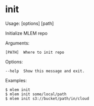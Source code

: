 # init

Usage: [options] [path]

Initialize MLEM repo

Arguments:

    [PATH]  Where to init repo

Options:

    --help  Show this message and exit.

Examples:

    $ mlem init
    $ mlem init some/local/path
    $ mlem init s3://bucket/path/in/cloud

